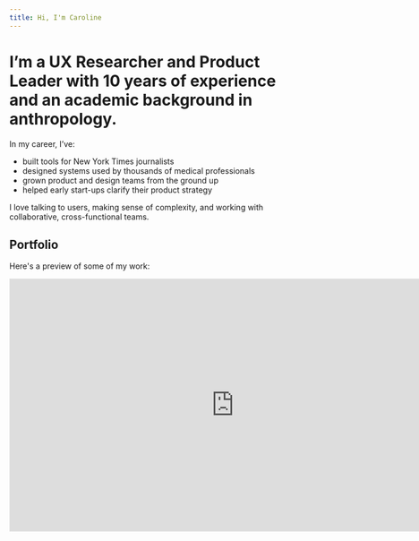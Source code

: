 ```yaml
---
title: Hi, I'm Caroline
---
```


# I’m a UX Researcher and Product Leader with 10 years of experience and an academic background in anthropology.
 
In my career, I’ve:
* built tools for New York Times journalists
* designed systems used by thousands of medical professionals
* grown product and design teams from the ground up
* helped early start-ups clarify their product strategy 
 
I love talking to users, making sense of complexity, and working with collaborative, cross-functional teams.
 
## Portfolio

Here's a preview of some of my work:

<iframe style="border: 1px solid rgba(0, 0, 0, 0.1);" width="800" height="450" src="https://embed.figma.com/slides/WCoDSosPXuYphQPFcHUnJP/Portfolio---Caroline-Cox-Orrell--Live-?node-id=2-44&embed-host=share" allowfullscreen></iframe>
